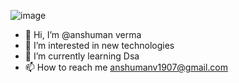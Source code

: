 
![image](https://github.com/user-attachments/assets/12e0bd2b-6139-4160-a077-dd1a6814ada3)


- 👋 Hi, I’m @anshuman verma
- 👀 I’m interested in new technologies
- 🌱 I’m currently learning Dsa
- 📫 How to reach me anshumanv1907@gmail.com


<!---
anshuman1907/anshuman1907 is a ✨ special ✨ repository because its `README.md` (this file) appears on your GitHub profile.
You can click the Preview link to take a look at your changes.
--->
